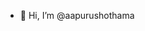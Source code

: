 - 👋 Hi, I’m @aapurushothama


<!---
aapurushothama/aapurushothama is a ✨ special ✨ repository because its `README.md` (this file) appears on your GitHub profile.
You can click the Preview link to take a look at your changes.
--->
